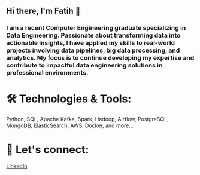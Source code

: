 ## Hi there, I'm Fatih 👋

### I am a recent Computer Engineering graduate specializing in Data Engineering. Passionate about transforming data into actionable insights, I have applied my skills to real-world projects involving data pipelines, big data processing, and analytics. My focus is to continue developing my expertise and contribute to impactful data engineering solutions in professional environments.

# 🛠️ Technologies & Tools:
Python, SQL, Apache Kafka, Spark, Hadoop, Airflow, PostgreSQL, MongoDB, ElasticSearch, AWS, Docker, and more...


# 💼 Let's connect:
[LinkedIn](https://www.linkedin.com/in/fatih-oğuzhan/)
